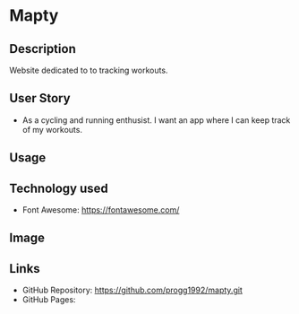 # Mapty

## Description 
Website dedicated to to tracking workouts.

## User Story
* As a cycling and running enthusist. I want an app where I can keep track of my workouts.

## Usage


## Technology used
* Font Awesome: https://fontawesome.com/
       
## Image


## Links
* GitHub Repository: https://github.com/progg1992/mapty.git
* GitHub Pages: 
